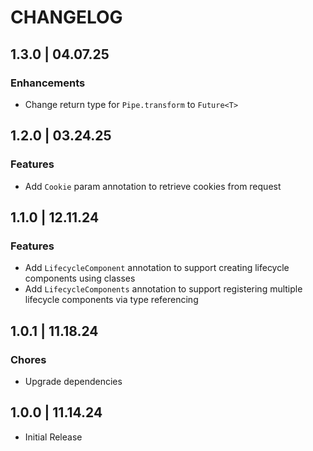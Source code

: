 # CHANGELOG

## 1.3.0 | 04.07.25

### Enhancements

- Change return type for `Pipe.transform` to `Future<T>`

## 1.2.0 | 03.24.25

### Features

- Add `Cookie` param annotation to retrieve cookies from request

## 1.1.0 | 12.11.24

### Features

- Add `LifecycleComponent` annotation to support creating lifecycle components using classes
- Add `LifecycleComponents` annotation to support registering multiple lifecycle components via type referencing

## 1.0.1 | 11.18.24

### Chores

- Upgrade dependencies

## 1.0.0 | 11.14.24

- Initial Release
